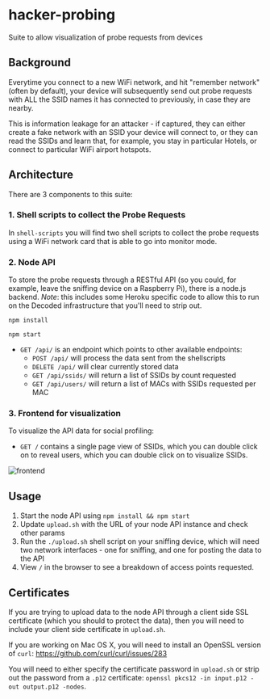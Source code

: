 # hacker-probing

Suite to allow visualization of probe requests from devices

## Background

Everytime you connect to a new WiFi network, and hit "remember network" (often by default), your device will subsequently send out probe requests with ALL the SSID names it has connected to previously, in case they are nearby.

This is information leakage for an attacker - if captured, they can either create a fake network with an SSID your device will connect to, or they can read the SSIDs and learn that, for example, you stay in particular Hotels, or connect to particular WiFi airport hotspots.

## Architecture

There are 3 components to this suite:

### 1. Shell scripts to collect the Probe Requests

In `shell-scripts` you will find two shell scripts to collect the probe requests using a WiFi network card that is able to go into monitor mode.

### 2. Node API

To store the probe requests through a RESTful API (so you could, for example, leave the sniffing device on a Raspberry Pi), there is a node.js backend. *Note*: this includes some Heroku specific code to allow this to run on the Decoded infrastructure that you'll need to strip out.

`npm install`

`npm start`

* `GET /api/` is an endpoint which points to other available endpoints:
  * `POST /api/` will process the data sent from the shellscripts
  * `DELETE /api/` will clear currently stored data
  * `GET /api/ssids/` will return a list of SSIDs by count requested
  * `GET /api/users/` will return a list of MACs with SSIDs requested per MAC

### 3. Frontend for visualization

To visualize the API data for social profiling:

* `GET /` contains a single page view of SSIDs, which you can double click on to reveal users, which you can double click on to visualize SSIDs.

![frontend](https://cloud.githubusercontent.com/assets/534681/12266411/0efd3a12-b911-11e5-9d2c-cc3fe2cb52c3.png)

## Usage

1. Start the node API using `npm install && npm start`
2. Update `upload.sh` with the URL of your node API instance and check other params
3. Run the `./upload.sh` shell script on your sniffing device, which will need two network interfaces - one for sniffing, and one for posting the data to the API
4. View `/` in the browser to see a breakdown of access points requested.

## Certificates

If you are trying to upload data to the node API through a client side SSL certificate (which you should to protect the data), then you will need to include your client side certificate in `upload.sh`.

If you are working on Mac OS X, you will need to install an OpenSSL version of `curl`: https://github.com/curl/curl/issues/283

You will need to either specify the certificate password in `upload.sh` or strip out the password from a `.p12` certificate: `openssl pkcs12 -in input.p12 -out output.p12 -nodes`.